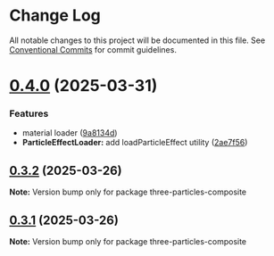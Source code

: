 # Change Log

All notable changes to this project will be documented in this file.
See [Conventional Commits](https://conventionalcommits.org) for commit guidelines.

# [0.4.0](https://github.com/polyforest/three-particles/compare/v0.3.2...v0.4.0) (2025-03-31)

### Features

- material loader ([9a8134d](https://github.com/polyforest/three-particles/commit/9a8134db43421c9ea6cc40d05ef33bbe875db5ce))
- **ParticleEffectLoader:** add loadParticleEffect utility ([2ae7f56](https://github.com/polyforest/three-particles/commit/2ae7f56dac326575cdfd765c144043c9b2698a52))

## [0.3.2](https://github.com/polyforest/three-particles/compare/v0.1.13...v0.3.2) (2025-03-26)

**Note:** Version bump only for package three-particles-composite

## [0.3.1](https://github.com/polyforest/three-particles/compare/v0.1.13...v0.3.1) (2025-03-26)

**Note:** Version bump only for package three-particles-composite
